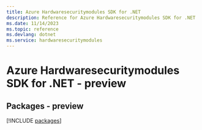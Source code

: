```yaml
---
title: Azure Hardwaresecuritymodules SDK for .NET
description: Reference for Azure Hardwaresecuritymodules SDK for .NET
ms.date: 11/14/2023
ms.topic: reference
ms.devlang: dotnet
ms.service: hardwaresecuritymodules
---
```

# Azure Hardwaresecuritymodules SDK for .NET - preview
## Packages - preview
[!INCLUDE [packages](hardwaresecuritymodules-index.md)]
